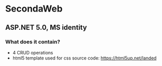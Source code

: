 # SecondaWeb

## ASP.NET 5.0, MS identity

### What does it contain?

- 4 CRUD operations
- html5 template used for css source code: https://html5up.net/landed


